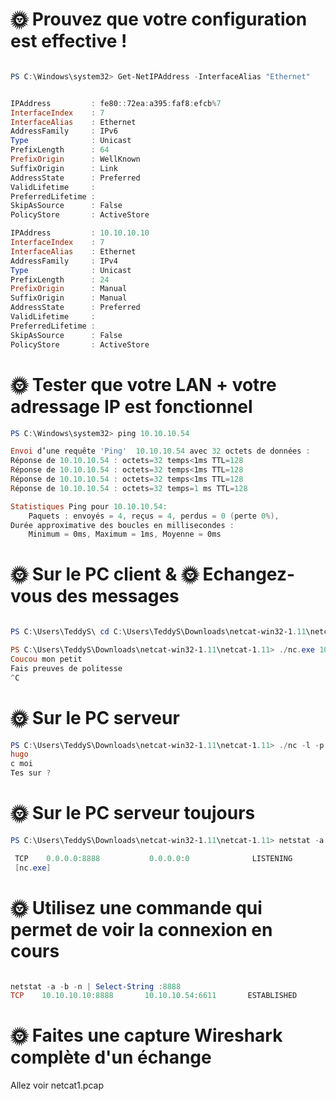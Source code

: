 <H1>🌞 Prouvez que votre configuration est effective !</H1>

```powershell

PS C:\Windows\system32> Get-NetIPAddress -InterfaceAlias "Ethernet"


IPAddress         : fe80::72ea:a395:faf8:efcb%7
InterfaceIndex    : 7
InterfaceAlias    : Ethernet
AddressFamily     : IPv6
Type              : Unicast
PrefixLength      : 64
PrefixOrigin      : WellKnown
SuffixOrigin      : Link
AddressState      : Preferred
ValidLifetime     :
PreferredLifetime :
SkipAsSource      : False
PolicyStore       : ActiveStore

IPAddress         : 10.10.10.10
InterfaceIndex    : 7
InterfaceAlias    : Ethernet
AddressFamily     : IPv4
Type              : Unicast
PrefixLength      : 24
PrefixOrigin      : Manual
SuffixOrigin      : Manual
AddressState      : Preferred
ValidLifetime     :
PreferredLifetime :
SkipAsSource      : False
PolicyStore       : ActiveStore

```

<H1>🌞 Tester que votre LAN + votre adressage IP est fonctionnel </H1>

```powershell
PS C:\Windows\system32> ping 10.10.10.54

Envoi d’une requête 'Ping'  10.10.10.54 avec 32 octets de données :
Réponse de 10.10.10.54 : octets=32 temps<1ms TTL=128
Réponse de 10.10.10.54 : octets=32 temps<1ms TTL=128
Réponse de 10.10.10.54 : octets=32 temps<1ms TTL=128
Réponse de 10.10.10.54 : octets=32 temps=1 ms TTL=128

Statistiques Ping pour 10.10.10.54:
    Paquets : envoyés = 4, reçus = 4, perdus = 0 (perte 0%),
Durée approximative des boucles en millisecondes :
    Minimum = 0ms, Maximum = 1ms, Moyenne = 0ms

```

<H1>🌞 Sur le PC client & 🌞 Echangez-vous des messages</H1>



```powershell

PS C:\Users\TeddyS\ cd C:\Users\TeddyS\Downloads\netcat-win32-1.11\netcat-1.11

PS C:\Users\TeddyS\Downloads\netcat-win32-1.11\netcat-1.11> ./nc.exe 10.10.10.54 7777
Coucou mon petit
Fais preuves de politesse
^C

```

<H1>🌞 Sur le PC serveur </H1>

```powershell
PS C:\Users\TeddyS\Downloads\netcat-win32-1.11\netcat-1.11> ./nc -l -p  8888
hugo
c moi
Tes sur ?
```

<H1>🌞 Sur le PC serveur toujours</H1>

```powershell
PS C:\Users\TeddyS\Downloads\netcat-win32-1.11\netcat-1.11> netstat -a -b -n

 TCP    0.0.0.0:8888           0.0.0.0:0              LISTENING
 [nc.exe]
```

<H1>🌞 Utilisez une commande qui permet de voir la connexion en cours </H1>

```powershell

netstat -a -b -n | Select-String :8888
TCP    10.10.10.10:8888       10.10.10.54:6611       ESTABLISHED

```

<H1>🌞 Faites une capture Wireshark complète d'un échange </H1>

Allez voir netcat1.pcap